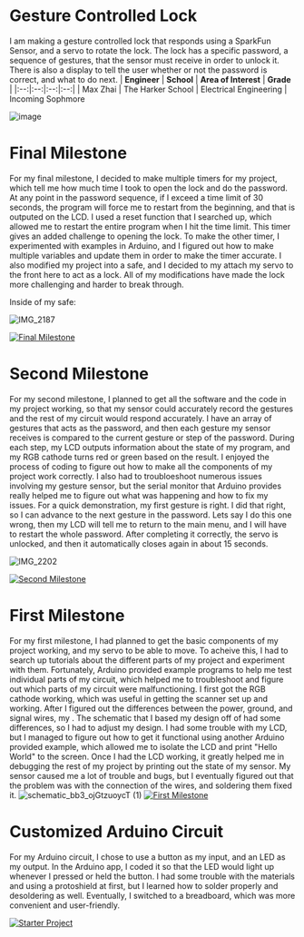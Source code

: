 ﻿# Gesture Controlled Lock
I am making a gesture controlled lock that responds using a SparkFun Sensor, and a servo to rotate the lock. The lock has a specific password, a sequence of gestures, that the sensor must receive in order to unlock it. There is also a display to tell the user whether or not the password is correct, and what to do next.
| **Engineer** | **School** | **Area of Interest** | **Grade** |
|:--:|:--:|:--:|:--:|
| Max Zhai | The Harker School | Electrical Engineering | Incoming Sophmore

![image](https://user-images.githubusercontent.com/42756575/174340184-5a8cc2b8-2c25-4434-9d1a-629f4991969f.png)
  
# Final Milestone
For my final milestone, I decided to make multiple timers for my project, which tell me how much time I took to open the lock and do the password. At any point in the password sequence, if I exceed a time limit of 30 seconds, the program will force me to restart from the beginning, and that is outputed on the LCD. I used a reset function that I searched up, which allowed me to restart the entire program when I hit the time limit. This timer gives an added challenge to opening the lock. To make the other timer, I experimented with examples in Arduino, and I figured out how to make multiple variables and update them in order to make the timer accurate. I also modified my project into a safe, and I decided to my attach my servo to the front here to act as a lock. All of my modifications have made the lock more challenging and harder to break through.

Inside of my safe:

![IMG_2187](https://user-images.githubusercontent.com/42756575/176977740-478e398e-d4a3-42f1-92fa-f392cc27e164.jpg)



[![Final Milestone](https://i3.ytimg.com/vi/-oi9shcfjTc/maxresdefault.jpg)](https://www.youtube.com/watch?v=-oi9shcfjTc&feature=emb_logo "Final Milestone")

# Second Milestone
For my second milestone, I planned to get all the software and the code in my project working, so that my sensor could accurately record the gestures and the rest of my circuit would respond accurately. I have an array of gestures that acts as the password, and then each gesture my sensor receives is compared to the current gesture or step of the password. During each step, my LCD outputs information about the state of my program, and my RGB cathode turns red or green based on the result. I enjoyed the process of coding to figure out how to make all the components of my project work correctly. I also had to troubloeshoot numerous issues involving my gesture sensor, but the serial monitor that Arduino provides really helped me to figure out what was happening and how to fix my issues. For a quick demonstration, my first gesture is right. I did that right, so I can advance to the next gesture in the password. Lets say I do this one wrong, then my LCD will tell me to return to the main menu, and I will have to restart the whole password. After completing it correctly, the servo is unlocked, and then it automatically closes again in about 15 seconds.

![IMG_2202](https://user-images.githubusercontent.com/42756575/176977632-28d364ef-b6e7-4ee0-9f7d-ffeedc61a6b5.jpg)

[![Second Milestone](https://i3.ytimg.com/vi/0JnEoQxv6RY/maxresdefault.jpg)](https://www.youtube.com/watch?v=0JnEoQxv6RY)
# First Milestone

For my first milestone, I had planned to get the basic components of my project working, and my servo to be able to move. To acheive this, I had to search up tutorials about the different parts of my project and experiment with them. Fortunately, Arduino provided example programs to help me test individual parts of my circuit, which helped me to troubleshoot and figure out which parts of my circuit were malfunctioning. I first got the RGB cathode working, which was useful in getting the scanner set up and working. After I figured out the differences between the power, ground, and signal wires, my . The schematic that I based my design off of had some differences, so I had to adjust my design. I had some trouble with my LCD, but I managed to figure out how to get it functional using another Arduino provided example, which allowed me to isolate the LCD and print "Hello World" to the screen. Once I had the LCD working, it greatly helped me in debugging the rest of my project by printing out the state of my sensor. My sensor caused me a lot of trouble and bugs, but I eventually figured out that the problem was with the connection of the wires, and soldering them fixed it.
![schematic_bb3_ojGtzuoycT (1)](https://user-images.githubusercontent.com/42756575/176497015-6562542e-6ad9-4e5e-940f-f97f66ca3c78.png)
[![First Milestone](https://i3.ytimg.com/vi/gO-LkjuNxZQ/maxresdefault.jpg)](https://www.youtube.com/watch?v=gO-LkjuNxZQ)
# Customized Arduino Circuit 

For my Arduino circuit, I chose to use a button as my input, and an LED as my output. In the Arduino app, I coded it so that the LED would light up whenever I pressed or held the button. I had some trouble with the materials and using a protoshield at first, but I learned how to solder properly and desoldering as well. Eventually, I switched to a breadboard, which was more convenient and user-friendly.

[![Starter Project](https://i3.ytimg.com/vi/gO-LkjuNxZQ/maxresdefault.jpg)](https://www.youtube.com/watch?v=mVaiWFbPJiM)
